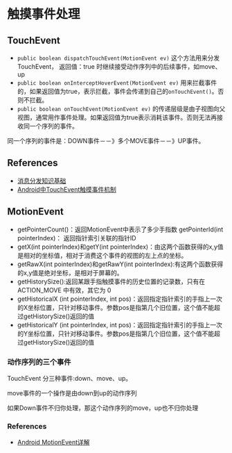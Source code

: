 # 触摸事件处理

## TouchEvent

* `public boolean dispatchTouchEvent(MotionEvent ev)` 这个方法用来分发TouchEvent， 返回值：true 时继续接受动作序列中的后续事件，如move、up
* `public boolean onInterceptHoverEvent(MotionEvent ev)` 用来拦截事件的，如果返回值为true，表示拦截，事件会传递到自己的`onTouchEvent()`。否则不拦截。
* `public boolean onTouchEvent(MotionEvent ev)` 的传递层级是由子视图向父视图，通常用作事件处理。如果返回值为true表示消耗该事件。否则无法再接收同一个序列的事件。

同一个序列的事件是：DOWN事件－－》多个MOVE事件－－》UP事件。

## References

* [消息分发知识基础](http://www.cnblogs.com/ghj1976/archive/2012/04/13/2445561.html)
* [Android中TouchEvent触摸事件机制](http://blog.csdn.net/iispring/article/details/50364126)

## MotionEvent

* getPointerCount()：返回MotionEvent中表示了多少手指数
getPointerId(int pointerIndex)： 返回指针索引关联的指针ID
* getX(int pointerIndex)和getY(int pointerIndex)：由这两个函数获得的x,y值是相对的坐标值，相对于消费这个事件的视图的左上点的坐标。
* getRawX(int pointerIndex)和getRawY(int pointerIndex):有这两个函数获得的x,y值是绝对坐标，是相对于屏幕的。
* getHistorySize():返回某跟手指触摸事件的历史位置的记录数，只有在 ACTION_MOVE 中有效，其它为 0
* getHistoricalX (int pointerIndex, int pos)：返回指定指针索引的手指上一次的X坐标位置，只针对移动事件。参数pos是指第几个旧位置，这个值不能超过getHistorySize()返回的值
* getHistoricalY (int pointerIndex, int pos)：返回指定指针索引的手指上一次的Y坐标位置，只针对移动事件。参数pos是指第几个旧位置，这个值不能超过getHistorySize()返回的值

### 动作序列的三个事件

TouchEvent 分三种事件:down、move、up。

move事件的一个操作是由down到up的动作序列

如果Down事件不归你处理，那这个动作序列的move，up也不归你处理

### References

* [Android MotionEvent详解](http://www.jianshu.com/p/0c863bbde8eb)
